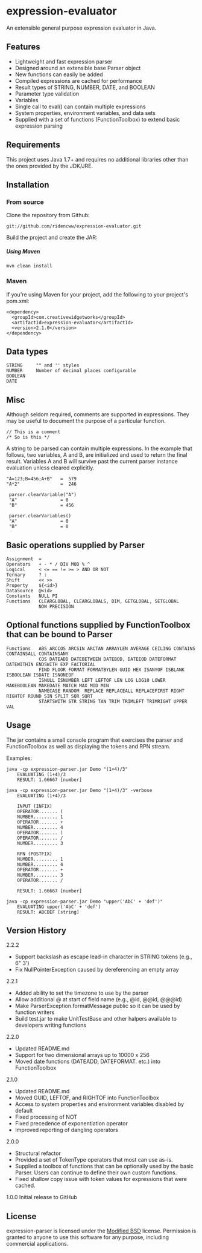 # expression-evaluator

An extensible general purpose expression evaluator in Java.

## Features

 - Lightweight and fast expression parser
 - Designed around an extensible base Parser object
 - New functions can easily be added
 - Compiled expressions are cached for performance
 - Result types of STRING, NUMBER, DATE, and BOOLEAN
 - Parameter type validation 
 - Variables
 - Single call to eval() can contain multiple expressions
 - System properties, environment variables, and data sets
 - Supplied with a set of functions (FunctionToolbox) to extend basic expression parsing 

## Requirements

This project uses Java 1.7+ and requires no additional libraries other than the ones provided by the JDK/JRE.

## Installation

### From source

Clone the repository from Github:

    git://github.com/ridencww/expression-evaluator.git

Build the project and create the JAR:

##### Using Maven
    mvn clean install

### Maven

If you're using Maven for your project, add the following to your project's pom.xml:

    <dependency>
      <groupId>com.creativewidgetworks</groupId>
      <artifactId>expression-evaluator</artifactId>
      <version>2.1.0</version>
    </dependency>

## Data types

    STRING     "" and '' styles
    NUMBER     Number of decimal places configurable
    BOOLEAN
    DATE

## Misc    
    
Although seldom required, comments are supported in expressions. They may be useful to document the purpose of a particular function.
    
    // This is a comment 
    /* So is this */
    
A string to be parsed can contain multiple expressions. In the example that follows, two variables, A and B, are initialized and used to return the final result. Variables A and B will survive past the current parser instance evaluation unless cleared explicitly. 
   
    "A=123;B=456;A+B"   =  579
    "A*2"               =  246
     
     parser.clearVariable("A")
     "A"                = 0
     "B"                = 456
     
     parser.clearVariables()
     "A"                = 0
     "B"                = 0
    
## Basic operations supplied by Parser 

    Assignment  =
    Operators   + - * / DIV MOD % ^ 
    Logical     < <= == != >= > AND OR NOT
    Ternary     ? :  
    Shift       << >>
    Property    ${<id>}
    DataSource  @<id>
    Constants   NULL PI
    Functions   CLEARGLOBAL, CLEARGLOBALS, DIM, GETGLOBAL, SETGLOBAL
                NOW PRECISION
   
## Optional functions supplied by FunctionToolbox that can be bound to Parser  
 
    Functions   ABS ARCCOS ARCSIN ARCTAN ARRAYLEN AVERAGE CEILING CONTAINS CONTAINSALL CONTAINSANY
                COS DATEADD DATEBETWEEN DATEBOD, DATEEOD DATEFORMAT DATEWITHIN ENDSWITH EXP FACTORIAL 
                FIND FLOOR FORMAT FORMATBYLEN GUID HEX ISANYOF ISBLANK ISBOOLEAN ISDATE ISNONEOF 
                ISNULL ISNUMBER LEFT LEFTOF LEN LOG LOG10 LOWER MAKEBOOLEAN MAKEDATE MATCH MAX MID MIN
                NAMECASE RANDOM  REPLACE REPLACEALL REPLACEFIRST RIGHT RIGHTOF ROUND SIN SPLIT SQR SQRT 
                STARTSWITH STR STRING TAN TRIM TRIMLEFT TRIMRIGHT UPPER VAL
   
## Usage

The jar contains a small console program that exercises the parser and FunctionToolbox as well as displaying the tokens and RPN stream.

Examples:

    java -cp expression-parser.jar Demo "(1+4)/3"
        EVALUATING (1+4)/3
        RESULT: 1.66667 [number]
      
    java -cp expression-parser.jar Demo "(1+4)/3" -verbose
        EVALUATING (1+4)/3
    
        INPUT (INFIX)
        OPERATOR....... (
        NUMBER......... 1
        OPERATOR....... +
        NUMBER......... 4
        OPERATOR....... )
        OPERATOR....... /
        NUMBER......... 3
           
        RPN (POSTFIX)
        NUMBER......... 1
        NUMBER......... 4
        OPERATOR....... +
        NUMBER......... 3
        OPERATOR....... /
        
        RESULT: 1.66667 [number]
        
    java -cp expression-parser.jar Demo "upper('AbC' + 'def')"
        EVALUATING upper('AbC' + 'def')
        RESULT: ABCDEF [string]
    
## Version History

2.2.2
* Support backslash as escape lead-in character in STRING tokens (e.g., 6\" 3\')
* Fix NullPointerException caused by dereferencing an empty array

2.2.1
* Added ability to set the timezone to use by the parser
* Allow additional @ at start of field name (e.g., @id, @@id, @@@id)
* Make ParserException.formatMessage public so it can be used by function writers
* Build test.jar to make UnitTestBase and other halpers available to developers writing functions

2.2.0
* Updated README.md
* Support for two dimensional arrays up to 10000 x 256
* Moved date functions (DATEADD, DATEFORMAT. etc.) into FunctionToolbox

2.1.0
* Updated README.md
* Moved GUID, LEFTOF, and RIGHTOF into FunctionToolbox
* Access to system properties and environment variables disabled by default
* Fixed processing of NOT
* Fixed precedence of exponentiation operator
* Improved reporting of dangling operators 
 
2.0.0  
* Structural refactor
* Provided a set of TokenType operators that most can use as-is.
* Supplied a toolbox of functions that can be optionally used by the basic Parser. Users can continue to define their own custom functions.
* Fixed shallow copy issue with token values for expressions that were cached.

1.0.0 Initial release to GitHub
    
## License

expression-parser is licensed under the [Modified BSD][1] license. Permission is granted to anyone to use this software for any purpose, including commercial applications.

[1]: http://www.opensource.org/licenses/BSD-3-Clause

